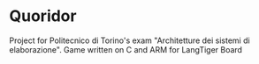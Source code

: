 # Quoridor
Project for Politecnico di Torino's exam "Architetture dei sistemi di elaborazione". Game written on C and ARM for LangTiger Board
